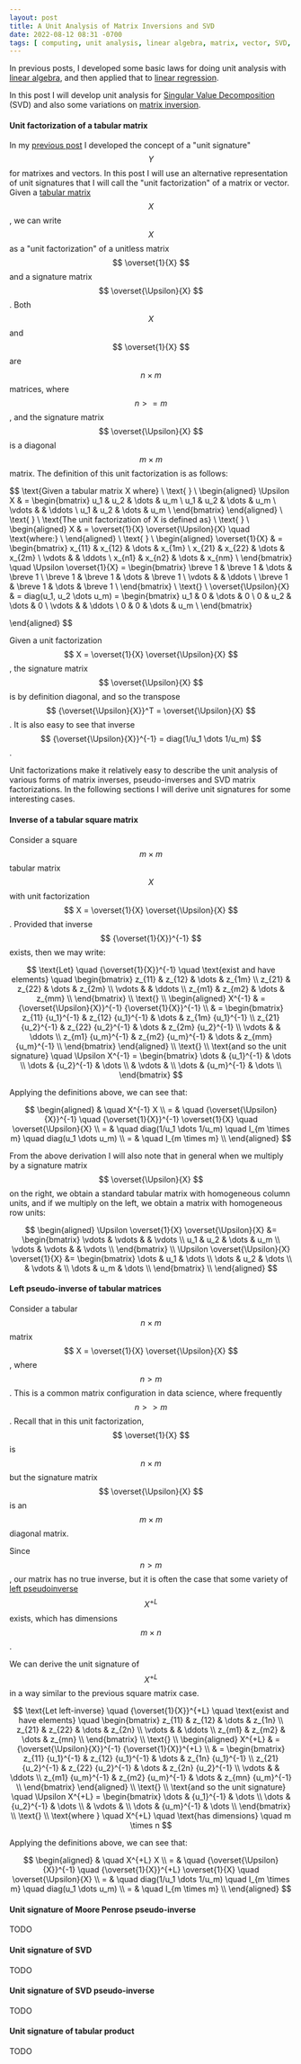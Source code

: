 ```yaml
---
layout: post
title: A Unit Analysis of Matrix Inversions and SVD
date: 2022-08-12 08:31 -0700
tags: [ computing, unit analysis, linear algebra, matrix, vector, SVD, matrix inversion ]
---
```


In previous posts, I developed some basic laws for doing unit analysis with
[linear algebra](https://erikerlandson.github.io/blog/2020/05/01/unit-analysis-for-linear-algebra/),
and then applied that to
[linear regression](https://erikerlandson.github.io/blog/2020/05/06/unit-analysis-for-linear-regression/).

In this post I will develop unit analysis for
[Singular Value Decomposition](https://en.wikipedia.org/wiki/Singular_value_decomposition)
(SVD) and also some variations on
[matrix inversion](https://en.wikipedia.org/wiki/Invertible_matrix).

#### Unit factorization of a tabular matrix

In my
[previous post](https://erikerlandson.github.io/blog/2020/05/01/unit-analysis-for-linear-algebra/)
I developed the concept of a "unit signature" $$ \Upsilon $$ for matrixes and vectors.
In this post I will use an alternative representation of unit signatures that I will call the
"unit factorization" of a matrix or vector.
Given a
[tabular matrix](https://erikerlandson.github.io/blog/2020/05/01/unit-analysis-for-linear-algebra/#tabular-data-matrices)
$$ X $$, we can write $$ X $$ as a "unit factorization" of a unitless matrix
$$ \overset{1}{X} $$ and a signature matrix $$ \overset{\Upsilon}{X} $$.
Both $$ X $$ and $$ \overset{1}{X} $$ are $$ n \times m $$ matrices, where $$ n >= m $$,
and the signature matrix $$ \overset{\Upsilon}{X} $$ is a diagonal $$ m \times m $$ matrix.
The definition of this unit factorization is as follows:

$$
\text{Given a tabular matrix X where} \\
\text{ } \\
\begin{aligned}
\Upsilon X & =
\begin{bmatrix}
u_1 & u_2 & \dots & u_m \\
u_1 & u_2 & \dots & u_m \\
\vdots & & \ddots \\
u_1 & u_2 & \dots & u_m \\
\end{bmatrix}
\end{aligned}
\\
\text{ } \\
\text{The unit factorization of X is defined as} \\
\text{ } \\
\begin{aligned}
X & = \overset{1}{X} \overset{\Upsilon}{X} \quad \text{where:} \\
\end{aligned}
\\
\text{ } \\
\begin{aligned}
\overset{1}{X} & =
\begin{bmatrix}
x_{11} & x_{12} & \dots & x_{1m} \\
x_{21} & x_{22} & \dots & x_{2m} \\
\vdots & & \ddots \\
x_{n1} & x_{n2} & \dots & x_{nm} \\
\end{bmatrix}
\quad
\Upsilon \overset{1}{X} =
\begin{bmatrix}
\breve 1 & \breve 1 & \dots & \breve 1 \\
\breve 1 & \breve 1 & \dots & \breve 1 \\
\vdots & & \ddots \\
\breve 1 & \breve 1 & \dots & \breve 1 \\
\end{bmatrix}
\\
\text{} \\
\overset{\Upsilon}{X} & = diag(u_1, u_2 \dots u_m) = 
\begin{bmatrix}
u_1 & 0 & \dots & 0 \\
0 & u_2 & \dots & 0 \\
\vdots & & \ddots \\
0 & 0 & \dots & u_m \\
\end{bmatrix}

\end{aligned}
$$


Given a unit factorization $$ X = \overset{1}{X} \overset{\Upsilon}{X} $$,
the signature matrix $$ \overset{\Upsilon}{X} $$ is by definition diagonal,
and so the transpose $$ {\overset{\Upsilon}{X}}^T = \overset{\Upsilon}{X} $$.
It is also easy to see that inverse $$ {\overset{\Upsilon}{X}}^{-1} = diag(1/u_1 \dots 1/u_m) $$.

Unit factorizations make it relatively easy to describe the unit analysis of
various forms of matrix inverses, pseudo-inverses and SVD matrix factorizations.
In the following sections I will derive unit signatures for some interesting cases.

#### Inverse of a tabular square matrix

Consider a square $$ m \times m $$ tabular matrix $$ X $$ with unit factorization
$$ X = \overset{1}{X} \overset{\Upsilon}{X} $$.
Provided that inverse $$ {\overset{1}{X}}^{-1} $$ exists, then we may write:

$$
\text{Let} \quad {\overset{1}{X}}^{-1} \quad \text{exist and have elements} \quad
\begin{bmatrix}
z_{11} & z_{12} & \dots & z_{1m} \\
z_{21} & z_{22} & \dots & z_{2m} \\
\vdots & & \ddots \\
z_{m1} & z_{m2} & \dots & z_{mm} \\
\end{bmatrix}
\\
\text{} \\
\begin{aligned}
X^{-1} & = {\overset{\Upsilon}{X}}^{-1} {\overset{1}{X}}^{-1} \\
& =
\begin{bmatrix}
z_{11} {u_1}^{-1} & z_{12} {u_1}^{-1} & \dots & z_{1m} {u_1}^{-1} \\
z_{21} {u_2}^{-1} & z_{22} {u_2}^{-1} & \dots & z_{2m} {u_2}^{-1} \\
\vdots & & \ddots \\
z_{m1} {u_m}^{-1} & z_{m2} {u_m}^{-1} & \dots & z_{mm} {u_m}^{-1} \\
\end{bmatrix}
\end{aligned}
\\
\text{} \\
\text{and so the unit signature} \quad \Upsilon X^{-1} =
\begin{bmatrix}
\dots & {u_1}^{-1} & \dots \\
\dots & {u_2}^{-1} & \dots \\
 & \vdots & \\
\dots & {u_m}^{-1} & \dots \\
\end{bmatrix}
$$

Applying the definitions above, we can see that:

$$
\begin{aligned}
& \quad X^{-1} X \\
= & \quad {\overset{\Upsilon}{X}}^{-1} \quad {\overset{1}{X}}^{-1} \overset{1}{X} \quad \overset{\Upsilon}{X} \\
= & \quad diag(1/u_1 \dots 1/u_m) \quad I_{m \times m} \quad diag(u_1 \dots u_m) \\
= & \quad I_{m \times m} \\
\end{aligned}
$$

From the above derivation I will also note that in general when we multiply by a signature matrix
$$ \overset{\Upsilon}{X} $$
on the right, we obtain a standard tabular matrix with homogeneous column units,
and if we multiply on the left, we obtain a matrix with homogeneous row units:

$$
\begin{aligned}
\Upsilon \overset{1}{X} \overset{\Upsilon}{X} &=
\begin{bmatrix}
\vdots & \vdots & & \vdots \\
u_1 & u_2 & \dots & u_m \\
\vdots & \vdots & & \vdots \\
\end{bmatrix}
\\
\Upsilon \overset{\Upsilon}{X} \overset{1}{X} &=
\begin{bmatrix}
\dots & u_1 & \dots \\
\dots & u_2 & \dots \\
 & \vdots & \\
\dots & u_m & \dots \\
\end{bmatrix}
\\
\end{aligned}
$$

#### Left pseudo-inverse of tabular matrices

Consider a tabular $$ n \times m $$ matrix $$ X = \overset{1}{X} \overset{\Upsilon}{X} $$, where $$ n > m $$.
This is a common matrix configuration in data science, where frequently $$ n >> m $$.
Recall that in this unit factorization, $$ \overset{1}{X} $$ is $$ n \times m $$ but
the signature matrix $$ \overset{\Upsilon}{X} $$ is an $$ m \times m $$ diagonal matrix.

Since $$ n > m $$, our matrix has no true inverse, but it is often the case that some variety of
[left pseudoinverse](https://en.wikipedia.org/wiki/Generalized_inverse)
$$ X^{+L} $$ exists, which has dimensions $$ m \times n $$.

We can derive the unit signature of $$ X^{+L} $$ in a way similar to the previous square matrix case.

$$
\text{Let left-inverse} \quad {\overset{1}{X}}^{+L} \quad \text{exist and have elements} \quad
\begin{bmatrix}
z_{11} & z_{12} & \dots & z_{1n} \\
z_{21} & z_{22} & \dots & z_{2n} \\
\vdots & & \ddots \\
z_{m1} & z_{m2} & \dots & z_{mn} \\
\end{bmatrix}
\\
\text{} \\
\begin{aligned}
X^{+L} & = {\overset{\Upsilon}{X}}^{-1} {\overset{1}{X}}^{+L} \\
& =
\begin{bmatrix}
z_{11} {u_1}^{-1} & z_{12} {u_1}^{-1} & \dots & z_{1n} {u_1}^{-1} \\
z_{21} {u_2}^{-1} & z_{22} {u_2}^{-1} & \dots & z_{2n} {u_2}^{-1} \\
\vdots & & \ddots \\
z_{m1} {u_m}^{-1} & z_{m2} {u_m}^{-1} & \dots & z_{mn} {u_m}^{-1} \\
\end{bmatrix}
\end{aligned}
\\
\text{} \\
\text{and so the unit signature} \quad \Upsilon X^{+L} =
\begin{bmatrix}
\dots & {u_1}^{-1} & \dots \\
\dots & {u_2}^{-1} & \dots \\
 & \vdots & \\
\dots & {u_m}^{-1} & \dots \\
\end{bmatrix}
\\
\text{} \\
\text{where } \quad X^{+L} \quad \text{has dimensions} \quad m \times n
$$

Applying the definitions above, we can see that:

$$
\begin{aligned}
& \quad X^{+L} X \\
= & \quad {\overset{\Upsilon}{X}}^{-1} \quad {\overset{1}{X}}^{+L} \overset{1}{X} \quad \overset{\Upsilon}{X} \\
= & \quad diag(1/u_1 \dots 1/u_m) \quad I_{m \times m} \quad diag(u_1 \dots u_m) \\
= & \quad I_{m \times m} \\
\end{aligned}
$$

#### Unit signature of Moore Penrose pseudo-inverse

TODO

#### Unit signature of SVD

TODO

#### Unit signature of SVD pseudo-inverse

TODO

#### Unit signature of tabular product

TODO
